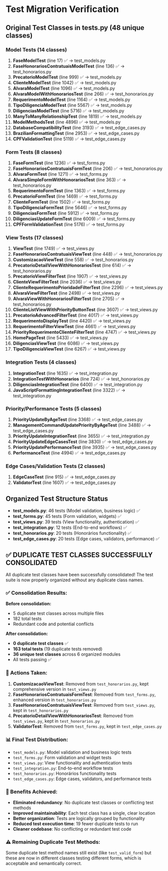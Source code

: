 # Test Migration Verification

## Original Test Classes in tests.py (48 unique classes)

### Model Tests (14 classes)
1. **FaseModelTest** (line 17) ✅ → test_models.py
2. **FaseHonorariosContratuaisModelTest** (line 136) ✅ → test_honorarios.py
3. **PrecatorioModelTest** (line 999) ✅ → test_models.py
4. **ClienteModelTest** (line 1042) ✅ → test_models.py
5. **AlvaraModelTest** (line 1096) ✅ → test_models.py
6. **AlvaraModelWithHonorariosTest** (line 266) ✅ → test_honorarios.py
7. **RequerimentoModelTest** (line 1164) ✅ → test_models.py
8. **TipoDiligenciaModelTest** (line 5567) ✅ → test_models.py
9. **DiligenciasModelTest** (line 5716) ✅ → test_models.py
10. **ManyToManyRelationshipTest** (line 1819) ✅ → test_models.py
11. **ModelMethodsTest** (line 4896) ✅ → test_models.py
12. **DatabaseCompatibilityTest** (line 3193) ✅ → test_edge_cases.py
13. **BrazilianFormattingTest** (line 2953) ✅ → test_edge_cases.py
14. **CPFValidationTest** (line 5119) ✅ → test_edge_cases.py

### Form Tests (8 classes)
1. **FaseFormTest** (line 1236) ✅ → test_forms.py
2. **FaseHonorariosContratuaisFormTest** (line 206) ✅ → test_honorarios.py
3. **AlvaraFormTest** (line 1271) ✅ → test_forms.py
4. **AlvaraSimpleFormWithHonorariosTest** (line 363) ✅ → test_honorarios.py
5. **RequerimentoFormTest** (line 1363) ✅ → test_forms.py
6. **PrecatorioFormTest** (line 1469) ✅ → test_forms.py
7. **ClienteFormTest** (line 1502) ✅ → test_forms.py
8. **TipoDiligenciaFormTest** (line 5646) ✅ → test_forms.py
9. **DiligenciasFormTest** (line 5912) ✅ → test_forms.py
10. **DiligenciasUpdateFormTest** (line 6009) ✅ → test_forms.py
11. **CPFFormValidationTest** (line 5176) ✅ → test_forms.py

### View Tests (17 classes)
1. **ViewTest** (line 1749) ✅ → test_views.py
2. **FaseHonorariosContratuaisViewTest** (line 448) ✅ → test_honorarios.py
3. **CustomizacaoViewTest** (line 558) ✅ → test_honorarios.py
4. **PrecatorioDetailViewWithHonorariosTest** (line 614) ✅ → test_honorarios.py
5. **PrecatorioViewFilterTest** (line 1907) ✅ → test_views.py
6. **ClienteViewFilterTest** (line 2036) ✅ → test_views.py
7. **ClienteRequerimentoPrioridadeFilterTest** (line 2296) ✅ → test_views.py
8. **AlvaraViewFilterTest** (line 2498) ✅ → test_views.py
9. **AlvaraViewWithHonorariosFilterTest** (line 2705) ✅ → test_honorarios.py
10. **ClienteListViewWithPriorityButtonTest** (line 3607) ✅ → test_views.py
11. **PrecatorioAdvancedFilterTest** (line 4017) ✅ → test_views.py
12. **RequerimentoDisplayTest** (line 4420) ✅ → test_views.py
13. **RequerimentoFilterViewTest** (line 4661) ✅ → test_views.py
14. **PriorityRequerimentoClienteFilterTest** (line 4747) ✅ → test_views.py
15. **HomePageTest** (line 5433) ✅ → test_views.py
16. **DiligenciasViewTest** (line 6086) ✅ → test_views.py
17. **TipoDiligenciaViewTest** (line 6267) ✅ → test_views.py

### Integration Tests (4 classes)
1. **IntegrationTest** (line 1635) ✅ → test_integration.py
2. **IntegrationTestWithHonorarios** (line 724) ✅ → test_honorarios.py
3. **DiligenciasIntegrationTest** (line 6400) ✅ → test_integration.py
4. **JavaScriptFormattingIntegrationTest** (line 3322) ✅ → test_integration.py

### Priority/Performance Tests (5 classes)
1. **PriorityUpdateByAgeTest** (line 3368) ✅ → test_edge_cases.py
2. **ManagementCommandUpdatePriorityByAgeTest** (line 3488) ✅ → test_edge_cases.py
3. **PriorityUpdateIntegrationTest** (line 3655) ✅ → test_integration.py
4. **PriorityUpdateEdgeCasesTest** (line 3830) ✅ → test_edge_cases.py
5. **PriorityUpdatePerformanceTest** (line 3935) ✅ → test_edge_cases.py
6. **PerformanceTest** (line 4994) ✅ → test_edge_cases.py

### Edge Cases/Validation Tests (2 classes)
1. **EdgeCaseTest** (line 915) ✅ → test_edge_cases.py
2. **ValidatorTest** (line 1607) ✅ → test_edge_cases.py

## Organized Test Structure Status
- **test_models.py**: 46 tests (Model validation, business logic) ✅
- **test_forms.py**: 45 tests (Form validation, widgets) ✅  
- **test_views.py**: 39 tests (View functionality, authentication) ✅
- **test_integration.py**: 12 tests (End-to-end workflows) ✅
- **test_honorarios.py**: 20 tests (Honorários functionality) ✅
- **test_edge_cases.py**: 20 tests (Edge cases, validators, performance) ✅

## ✅ DUPLICATE TEST CLASSES SUCCESSFULLY CONSOLIDATED

All duplicate test classes have been successfully consolidated! The test suite is now properly organized without any duplicate class names.

### ✅ Consolidation Results:

**Before consolidation:**
- 5 duplicate test classes across multiple files
- 182 total tests
- Redundant code and potential conflicts

**After consolidation:**
- **0 duplicate test classes** ✅
- **163 total tests** (19 duplicate tests removed)
- **36 unique test classes** across 6 organized modules
- All tests passing ✅

### 🔧 Actions Taken:

1. **CustomizacaoViewTest**: Removed from `test_honorarios.py`, kept comprehensive version in `test_views.py`
2. **FaseHonorariosContratuaisFormTest**: Removed from `test_forms.py`, enhanced version in `test_honorarios.py` 
3. **FaseHonorariosContratuaisViewTest**: Removed from `test_views.py`, kept in `test_honorarios.py`
4. **PrecatorioDetailViewWithHonorariosTest**: Removed from `test_views.py`, kept in `test_honorarios.py`
5. **ValidatorTest**: Removed from `test_forms.py`, kept in `test_edge_cases.py`

### 📊 Final Test Distribution:
- `test_models.py`: Model validation and business logic tests
- `test_forms.py`: Form validation and widget tests  
- `test_views.py`: View functionality and authentication tests
- `test_integration.py`: End-to-end workflow tests
- `test_honorarios.py`: Honorários functionality tests
- `test_edge_cases.py`: Edge cases, validators, and performance tests

### 🎯 Benefits Achieved:
- **Eliminated redundancy**: No duplicate test classes or conflicting test methods
- **Improved maintainability**: Each test class has a single, clear location
- **Better organization**: Tests are logically grouped by functionality
- **Reduced test execution time**: 19 fewer duplicate tests to run
- **Cleaner codebase**: No conflicting or redundant test code

### ⚠️ Remaining Duplicate Test Methods:
Some duplicate test method names still exist (like `test_valid_form`) but these are now in different classes testing different forms, which is acceptable and semantically correct.

